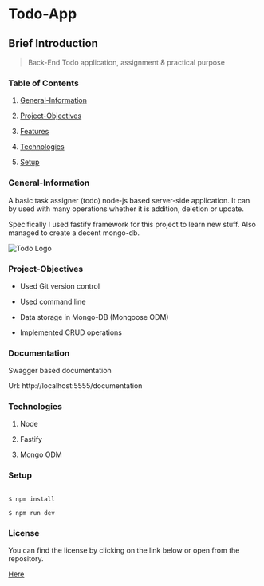 # Todo-App

## Brief Introduction

> Back-End Todo application, assignment & practical purpose

### Table of Contents

1. [General-Information](#general-information)

2. [Project-Objectives](#project-objectives)

3. [Features](#features)

4. [Technologies](#technologies)

5. [Setup](#setup)

### General-Information

A basic task assigner (todo) node-js based server-side application. It can by used with many operations whether it is addition, deletion or update.

Specifically I used fastify framework for this project to learn new stuff. Also managed to create a decent mongo-db.

![Todo Logo](https://i.pinimg.com/originals/f7/3b/4e/f73b4e244b255face5fda25c72905c98.png)

### Project-Objectives

-   Used Git version control

-   Used command line

-   Data storage in Mongo-DB (Mongoose ODM)

-   Implemented CRUD operations

### Documentation

Swagger based documentation

Url: http://localhost:5555/documentation

### Technologies

1. Node

2. Fastify

3. Mongo ODM

### Setup

```shell

$ npm install

$ npm run dev

```

### License

You can find the license by clicking on the link below or open from the repository.

[Here](License)
